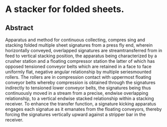 # A stacker for folded sheets.

## Abstract
Apparatus and method for continuous collecting, compres sing and stacking folded multiple sheet signatures from a press fly end, wherein horizontally conveyed, overlapped signatures are streamtransferred from in feed to vertical stacking position, the apparatus being characterized by a crusher station and a floating compressor station the latter of which has opposed tensioned conveyor belts which are retained in a face to face uniformly flat, negative angular relationship by multiple seriesmounted rollers. The rollers are in compression contact with uppermost floating conveyor belts whereby compression is obtained through the signatures indirectly to tensioned lower conveyor belts, the signatures being thus continuously moved in a stream from a precise, endwise overlapping relationship, to a vertical endwise stacked relationship within a stacking receiver. To enhance the transfer function, a signature kicking apparatus engages each signatue as it emanates from the floating conveyors, thereby forcing the signatures vertically upward against a stripper bar in the receiver.